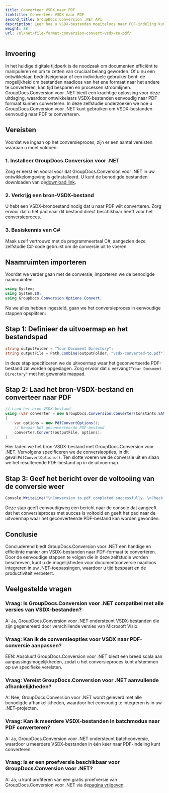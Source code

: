 ```yaml
---
title: Converteer VSDX naar PDF
linktitle: Converteer VSDX naar PDF
second_title: GroupDocs.Conversion .NET API
description: Leer hoe u VSDX-bestanden moeiteloos naar PDF-indeling kunt converteren met GroupDocs.Conversion voor .NET. Verhoog uw productiviteit.
weight: 28
url: /nl/net/file-format-conversion-convert-vsdx-to-pdf/
---
```

## Invoering
In het huidige digitale tijdperk is de noodzaak om documenten efficiënt te manipuleren en om te zetten van cruciaal belang geworden. Of u nu een ontwikkelaar, bedrijfseigenaar of een individuele gebruiker bent: de mogelijkheid om bestanden naadloos van het ene formaat naar het andere te converteren, kan tijd besparen en processen stroomlijnen. GroupDocs.Conversion voor .NET biedt een krachtige oplossing voor deze uitdaging, waardoor ontwikkelaars VSDX-bestanden eenvoudig naar PDF-formaat kunnen converteren. In deze zelfstudie onderzoeken we hoe u GroupDocs.Conversion voor .NET kunt gebruiken om VSDX-bestanden eenvoudig naar PDF te converteren.
## Vereisten
Voordat we ingaan op het conversieproces, zijn er een aantal vereisten waaraan u moet voldoen:
### 1. Installeer GroupDocs.Conversion voor .NET
 Zorg er eerst en vooral voor dat GroupDocs.Conversion voor .NET in uw ontwikkelomgeving is geïnstalleerd. U kunt de benodigde bestanden downloaden van de[download link](https://releases.groupdocs.com/conversion/net/).
### 2. Verkrijg een bron-VSDX-bestand
U hebt een VSDX-bronbestand nodig dat u naar PDF wilt converteren. Zorg ervoor dat u het pad naar dit bestand direct beschikbaar heeft voor het conversieproces.
### 3. Basiskennis van C#
Maak uzelf vertrouwd met de programmeertaal C#, aangezien deze zelfstudie C#-code gebruikt om de conversie uit te voeren.

## Naamruimten importeren
Voordat we verder gaan met de conversie, importeren we de benodigde naamruimten:
```csharp
using System;
using System.IO;
using GroupDocs.Conversion.Options.Convert;
```

Nu we alles hebben ingesteld, gaan we het conversieproces in eenvoudige stappen opsplitsen:
## Stap 1: Definieer de uitvoermap en het bestandspad
```csharp
string outputFolder = "Your Document Directory";
string outputFile = Path.Combine(outputFolder, "vsdx-converted-to.pdf");
```
 In deze stap specificeren we de uitvoermap waar het geconverteerde PDF-bestand zal worden opgeslagen. Zorg ervoor dat u vervangt`"Your Document Directory"` met het gewenste mappad.
## Stap 2: Laad het bron-VSDX-bestand en converteer naar PDF
```csharp
// Laad het bron-VSDX-bestand
using (var converter = new GroupDocs.Conversion.Converter(Constants.SAMPLE_VSDX))
{
    var options = new PdfConvertOptions();
    // Bewaar het geconverteerde PDF-bestand
    converter.Convert(outputFile, options);
}
```
 Hier laden we het bron-VSDX-bestand met GroupDocs.Conversion voor .NET. Vervolgens specificeren we de conversieopties, in dit geval:`PdfConvertOptions()`. Ten slotte voeren we de conversie uit en slaan we het resulterende PDF-bestand op in de uitvoermap.
## Stap 3: Geef het bericht over de voltooiing van de conversie weer
```csharp
Console.WriteLine("\nConversion to pdf completed successfully. \nCheck output in {0}", outputFolder);
```
Deze stap geeft eenvoudigweg een bericht naar de console dat aangeeft dat het conversieproces met succes is voltooid en geeft het pad naar de uitvoermap waar het geconverteerde PDF-bestand kan worden gevonden.

## Conclusie
Concluderend biedt GroupDocs.Conversion voor .NET een handige en efficiënte manier om VSDX-bestanden naar PDF-formaat te converteren. Door de eenvoudige stappen te volgen die in deze zelfstudie worden beschreven, kunt u de mogelijkheden voor documentconversie naadloos integreren in uw .NET-toepassingen, waardoor u tijd bespaart en de productiviteit verbetert.
## Veelgestelde vragen
### Vraag: Is GroupDocs.Conversion voor .NET compatibel met alle versies van VSDX-bestanden?
A: Ja, GroupDocs.Conversion voor .NET ondersteunt VSDX-bestanden die zijn gegenereerd door verschillende versies van Microsoft Visio.
### Vraag: Kan ik de conversieopties voor VSDX naar PDF-conversie aanpassen?
EEN: Absoluut! GroupDocs.Conversion voor .NET biedt een breed scala aan aanpassingsmogelijkheden, zodat u het conversieproces kunt afstemmen op uw specifieke vereisten.
### Vraag: Vereist GroupDocs.Conversion voor .NET aanvullende afhankelijkheden?
A: Nee, GroupDocs.Conversion voor .NET wordt geleverd met alle benodigde afhankelijkheden, waardoor het eenvoudig te integreren is in uw .NET-projecten.
### Vraag: Kan ik meerdere VSDX-bestanden in batchmodus naar PDF converteren?
A: Ja, GroupDocs.Conversion voor .NET ondersteunt batchconversie, waardoor u meerdere VSDX-bestanden in één keer naar PDF-indeling kunt converteren.
### Vraag: Is er een proefversie beschikbaar voor GroupDocs.Conversion voor .NET?
 A: Ja, u kunt profiteren van een gratis proefversie van GroupDocs.Conversion voor .NET via de[pagina vrijgeven](https://releases.groupdocs.com/).